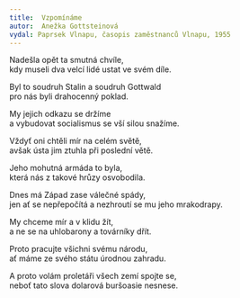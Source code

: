 ```yaml
---
title:  Vzpomínáme
autor:  Anežka Gottsteinová
vydal: Paprsek Vlnapu, časopis zaměstnanců Vlnapu, 1955
---
```


Nadešla opět ta smutná chvíle,  
kdy museli dva velcí lidé ustat ve svém díle.

Byl to soudruh Stalin a soudruh Gottwald  
pro nás byli drahocenný poklad.

My jejich odkazu se držíme    
a vybudovat socialismus se vší silou snažíme.

Vždyť oni chtěli mír na celém světě,  
avšak ústa jim ztuhla při poslední větě.

Jeho mohutná armáda to byla,  
která nás z takové hrůzy osvobodila.

Dnes má Západ zase válečné spády,  
jen ať se nepřepočítá a nezhroutí se mu jeho mrakodrapy.

My chceme mír a v klidu žít,   
a ne se na uhlobarony a továrníky dřít.

Proto pracujte všichni svému národu,  
ať máme ze svého státu úrodnou zahradu.

A proto volám proletáři všech zemí spojte se,   
neboť tato slova dolarová buršoasie nesnese.